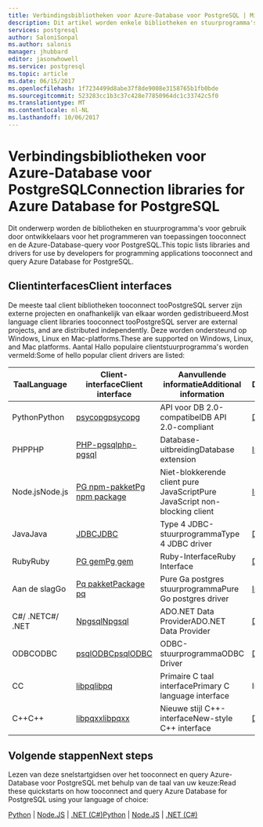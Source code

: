 ```yaml
---
title: Verbindingsbibliotheken voor Azure-Database voor PostgreSQL | Microsoft Docs
description: Dit artikel worden enkele bibliotheken en stuurprogramma's die ontwikkelaars gebruiken kunnen bij het coderen van toepassingen tooconnect en de Azure-Database-query voor PostgreSQL.
services: postgresql
author: SaloniSonpal
ms.author: salonis
manager: jhubbard
editor: jasonwhowell
ms.service: postgresql
ms.topic: article
ms.date: 06/15/2017
ms.openlocfilehash: 1f7234499d8abe37f8de9008e3158765b1fb0bde
ms.sourcegitcommit: 523283cc1b3c37c428e77850964dc1c33742c5f0
ms.translationtype: MT
ms.contentlocale: nl-NL
ms.lasthandoff: 10/06/2017
---
```

# <a name="connection-libraries-for-azure-database-for-postgresql"></a><span data-ttu-id="fde10-103">Verbindingsbibliotheken voor Azure-Database voor PostgreSQL</span><span class="sxs-lookup"><span data-stu-id="fde10-103">Connection libraries for Azure Database for PostgreSQL</span></span>
<span data-ttu-id="fde10-104">Dit onderwerp worden de bibliotheken en stuurprogramma's voor gebruik door ontwikkelaars voor het programmeren van toepassingen tooconnect en de Azure-Database-query voor PostgreSQL.</span><span class="sxs-lookup"><span data-stu-id="fde10-104">This topic lists libraries and drivers for use by developers for programming applications tooconnect and query Azure Database for PostgreSQL.</span></span>

## <a name="client-interfaces"></a><span data-ttu-id="fde10-105">Clientinterfaces</span><span class="sxs-lookup"><span data-stu-id="fde10-105">Client interfaces</span></span>
<span data-ttu-id="fde10-106">De meeste taal client bibliotheken tooconnect tooPostgreSQL server zijn externe projecten en onafhankelijk van elkaar worden gedistribueerd.</span><span class="sxs-lookup"><span data-stu-id="fde10-106">Most language client libraries tooconnect tooPostgreSQL server are external projects, and are distributed independently.</span></span> <span data-ttu-id="fde10-107">Deze worden ondersteund op Windows, Linux en Mac-platforms.</span><span class="sxs-lookup"><span data-stu-id="fde10-107">These are supported on Windows, Linux, and Mac platforms.</span></span> <span data-ttu-id="fde10-108">Aantal Hallo populaire clientstuurprogramma's worden vermeld:</span><span class="sxs-lookup"><span data-stu-id="fde10-108">Some of hello popular client drivers are listed:</span></span>

| <span data-ttu-id="fde10-109">**Taal**</span><span class="sxs-lookup"><span data-stu-id="fde10-109">**Language**</span></span> | <span data-ttu-id="fde10-110">**Client-interface**</span><span class="sxs-lookup"><span data-stu-id="fde10-110">**Client interface**</span></span> | <span data-ttu-id="fde10-111">**Aanvullende informatie**</span><span class="sxs-lookup"><span data-stu-id="fde10-111">**Additional information**</span></span> | <span data-ttu-id="fde10-112">**Downloaden**</span><span class="sxs-lookup"><span data-stu-id="fde10-112">**Download**</span></span> |
|--------------|----------------------------------------------------------------|-------------------------------------|--------------------------------------------------------------------|
| <span data-ttu-id="fde10-113">Python</span><span class="sxs-lookup"><span data-stu-id="fde10-113">Python</span></span> | [<span data-ttu-id="fde10-114">psycopg</span><span class="sxs-lookup"><span data-stu-id="fde10-114">psycopg</span></span>](http://initd.org/psycopg/) | <span data-ttu-id="fde10-115">API voor DB 2.0-compatibel</span><span class="sxs-lookup"><span data-stu-id="fde10-115">DB API 2.0-compliant</span></span> | [<span data-ttu-id="fde10-116">Downloaden</span><span class="sxs-lookup"><span data-stu-id="fde10-116">Download</span></span>](http://initd.org/psycopg/download/) |
| <span data-ttu-id="fde10-117">PHP</span><span class="sxs-lookup"><span data-stu-id="fde10-117">PHP</span></span> | [<span data-ttu-id="fde10-118">PHP-pgsql</span><span class="sxs-lookup"><span data-stu-id="fde10-118">php-pgsql</span></span>](https://php.net/manual/en/book.pgsql.php) | <span data-ttu-id="fde10-119">Database-uitbreiding</span><span class="sxs-lookup"><span data-stu-id="fde10-119">Database extension</span></span> | [<span data-ttu-id="fde10-120">Installeren</span><span class="sxs-lookup"><span data-stu-id="fde10-120">Install</span></span>](https://secure.php.net/manual/en/pgsql.installation.php) |
| <span data-ttu-id="fde10-121">Node.js</span><span class="sxs-lookup"><span data-stu-id="fde10-121">Node.js</span></span> | [<span data-ttu-id="fde10-122">PG npm-pakket</span><span class="sxs-lookup"><span data-stu-id="fde10-122">Pg npm package</span></span>](https://www.npmjs.com/package/pg) | <span data-ttu-id="fde10-123">Niet-blokkerende client pure JavaScript</span><span class="sxs-lookup"><span data-stu-id="fde10-123">Pure JavaScript non-blocking client</span></span> | [<span data-ttu-id="fde10-124">Installeren</span><span class="sxs-lookup"><span data-stu-id="fde10-124">Install</span></span>](https://www.npmjs.com/package/pg) |
| <span data-ttu-id="fde10-125">Java</span><span class="sxs-lookup"><span data-stu-id="fde10-125">Java</span></span> | [<span data-ttu-id="fde10-126">JDBC</span><span class="sxs-lookup"><span data-stu-id="fde10-126">JDBC</span></span>](http://jdbc.postgresql.org/) | <span data-ttu-id="fde10-127">Type 4 JDBC-stuurprogramma</span><span class="sxs-lookup"><span data-stu-id="fde10-127">Type 4 JDBC driver</span></span> | [<span data-ttu-id="fde10-128">Downloaden</span><span class="sxs-lookup"><span data-stu-id="fde10-128">Download</span></span>](https://jdbc.postgresql.org/download.html)  |
| <span data-ttu-id="fde10-129">Ruby</span><span class="sxs-lookup"><span data-stu-id="fde10-129">Ruby</span></span> | [<span data-ttu-id="fde10-130">PG gem</span><span class="sxs-lookup"><span data-stu-id="fde10-130">Pg gem</span></span>](https://deveiate.org/code/pg/) | <span data-ttu-id="fde10-131">Ruby-Interface</span><span class="sxs-lookup"><span data-stu-id="fde10-131">Ruby Interface</span></span> | [<span data-ttu-id="fde10-132">Downloaden</span><span class="sxs-lookup"><span data-stu-id="fde10-132">Download</span></span>](https://rubygems.org/downloads/pg-0.20.0.gem) |
| <span data-ttu-id="fde10-133">Aan de slag</span><span class="sxs-lookup"><span data-stu-id="fde10-133">Go</span></span> | [<span data-ttu-id="fde10-134">Pq pakket</span><span class="sxs-lookup"><span data-stu-id="fde10-134">Package pq</span></span>](https://godoc.org/github.com/lib/pq) | <span data-ttu-id="fde10-135">Pure Ga postgres stuurprogramma</span><span class="sxs-lookup"><span data-stu-id="fde10-135">Pure Go postgres driver</span></span> | [<span data-ttu-id="fde10-136">Installeren</span><span class="sxs-lookup"><span data-stu-id="fde10-136">Install</span></span>](https://github.com/lib/pq/blob/master/README.md) |
| <span data-ttu-id="fde10-137">C\#/ .NET</span><span class="sxs-lookup"><span data-stu-id="fde10-137">C\#/ .NET</span></span> | [<span data-ttu-id="fde10-138">Npgsql</span><span class="sxs-lookup"><span data-stu-id="fde10-138">Npgsql</span></span>](http://www.npgsql.org/) | <span data-ttu-id="fde10-139">ADO.NET Data Provider</span><span class="sxs-lookup"><span data-stu-id="fde10-139">ADO.NET Data Provider</span></span> | [<span data-ttu-id="fde10-140">Downloaden</span><span class="sxs-lookup"><span data-stu-id="fde10-140">Download</span></span>](https://www.microsoft.com/net/) |
| <span data-ttu-id="fde10-141">ODBC</span><span class="sxs-lookup"><span data-stu-id="fde10-141">ODBC</span></span> | [<span data-ttu-id="fde10-142">psqlODBC</span><span class="sxs-lookup"><span data-stu-id="fde10-142">psqlODBC</span></span>](https://odbc.postgresql.org/) | <span data-ttu-id="fde10-143">ODBC-stuurprogramma</span><span class="sxs-lookup"><span data-stu-id="fde10-143">ODBC Driver</span></span> | [<span data-ttu-id="fde10-144">Downloaden</span><span class="sxs-lookup"><span data-stu-id="fde10-144">Download</span></span>](http://www.postgresql.org/ftp/odbc/versions/) |
| <span data-ttu-id="fde10-145">C</span><span class="sxs-lookup"><span data-stu-id="fde10-145">C</span></span> | [<span data-ttu-id="fde10-146">libpq</span><span class="sxs-lookup"><span data-stu-id="fde10-146">libpq</span></span>](https://www.postgresql.org/docs/9.6/static/libpq.html) | <span data-ttu-id="fde10-147">Primaire C taal interface</span><span class="sxs-lookup"><span data-stu-id="fde10-147">Primary C language interface</span></span> | <span data-ttu-id="fde10-148">Inbegrepen</span><span class="sxs-lookup"><span data-stu-id="fde10-148">Included</span></span> |
| <span data-ttu-id="fde10-149">C++</span><span class="sxs-lookup"><span data-stu-id="fde10-149">C++</span></span> | [<span data-ttu-id="fde10-150">libpqxx</span><span class="sxs-lookup"><span data-stu-id="fde10-150">libpqxx</span></span>](http://pqxx.org/) | <span data-ttu-id="fde10-151">Nieuwe stijl C++-interface</span><span class="sxs-lookup"><span data-stu-id="fde10-151">New-style C++ interface</span></span> | [<span data-ttu-id="fde10-152">Downloaden</span><span class="sxs-lookup"><span data-stu-id="fde10-152">Download</span></span>](http://pqxx.org/download/software/) |

## <a name="next-steps"></a><span data-ttu-id="fde10-153">Volgende stappen</span><span class="sxs-lookup"><span data-stu-id="fde10-153">Next steps</span></span>
<span data-ttu-id="fde10-154">Lezen van deze snelstartgidsen over het tooconnect en query Azure-Database voor PostgreSQL met behulp van de taal van uw keuze:</span><span class="sxs-lookup"><span data-stu-id="fde10-154">Read these quickstarts on how tooconnect and query Azure Database for PostgreSQL using your language of choice:</span></span>

<span data-ttu-id="fde10-155">[Python](./connect-python.md) | [Node.JS](./connect-nodejs.md) | [.NET (C#)](./connect-csharp.md)</span><span class="sxs-lookup"><span data-stu-id="fde10-155">[Python](./connect-python.md) | [Node.JS](./connect-nodejs.md) | [.NET (C#)](./connect-csharp.md)</span></span>
